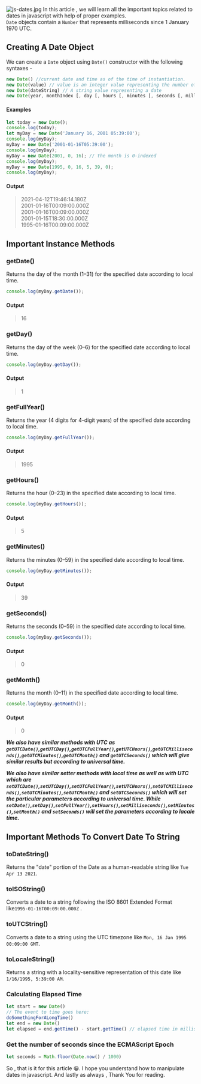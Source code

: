![js-dates.jpg](https://res.cloudinary.com/dh1srz69c/image/upload/v1618296129/js_dates_ebca0a0677.jpg)
In this article , we will learn all the important topics related to dates in javascript with help of proper examples.\
`Date` objects contain a `Number` that represents milliseconds since 1 January 1970 UTC.
## Creating A Date Object
We can create a `Date` object using `Date()` constructor with the following syntaxes - 
```js
new Date() //current date and time as of the time of instantiation.
new Date(value) // value is an integer value representing the number of milliseconds since January 1, 1970, 00:00:00
new Date(dateString) // A string value representing a date
new Date(year, monthIndex [, day [, hours [, minutes [, seconds [, milliseconds]]]]]) //Give at least a year and month
```

#### Examples
```js
let today = new Date();
console.log(today);
let myDay = new Date('January 16, 2001 05:39:00');
console.log(myDay);
myDay = new Date('2001-01-16T05:39:00');
console.log(myDay);
myDay = new Date(2001, 0, 16); // the month is 0-indexed
console.log(myDay);
myDay = new Date(1995, 0, 16, 5, 39, 0);
console.log(myDay);
```
#### Output
>2021-04-12T19:46:14.180Z\
2001-01-16T00:09:00.000Z\
2001-01-16T00:09:00.000Z\
2001-01-15T18:30:00.000Z\
1995-01-16T00:09:00.000Z

## Important Instance Methods
### getDate()
Returns the day of the month (1–31) for the specified date according to local time.
```js
console.log(myDay.getDate());
```
#### Output
>16

### getDay()
Returns the day of the week (0–6) for the specified date according to local time.
```js
console.log(myDay.getDay());
```
#### Output
>1

### getFullYear()
Returns the year (4 digits for 4-digit years) of the specified date according to local time.
```js
console.log(myDay.getFullYear());
```
#### Output
>1995

### getHours()
Returns the hour (0–23) in the specified date according to local time.
```js
console.log(myDay.getHours());
```
#### Output
>5

### getMinutes()
Returns the minutes (0–59) in the specified date according to local time.
```js
console.log(myDay.getMinutes());
```
#### Output
>39

### getSeconds()
Returns the seconds (0–59) in the specified date according to local time.
```js
console.log(myDay.getSeconds());
```
#### Output
>0

### getMonth()
Returns the month (0–11) in the specified date according to local time.
```js
console.log(myDay.getMonth());
```
#### Output
>0

***We also have similar methods with UTC as `getUTCDate()`,`getUTCDay()`,`getUTCFullYear()`,`getUTCHours()`,`getUTCMilliseconds()`,`getUTCMinutes()`,`getUTCMonth()` and `getUTCSeconds()` which will give similar results but according to universal time.***

***We also have similar setter methods with local time as well as with UTC which are `setUTCDate()`,`setUTCDay()`,`setUTCFullYear()`,`setUTCHours()`,`setUTCMilliseconds()`,`setUTCMinutes()`,`setUTCMonth()` and `setUTCSeconds()` which will set the particular parameters according to universal time. While `setDate()`,`setDay()`,`setFullYear()`,`setHours()`,`setMilliseconds()`,`setMinutes()`,`setMonth()` and `setSeconds()` will set the parameters according to lacale time.***


## Important Methods To Convert Date To String
### toDateString()
Returns the "date" portion of the Date as a human-readable string like `Tue Apr 13 2021`.

### toISOString()
Converts a date to a string following the ISO 8601 Extended Format like`1995-01-16T00:09:00.000Z` .

### toUTCString()
Converts a date to a string using the UTC timezone like `Mon, 16 Jan 1995 00:09:00 GMT`.

### toLocaleString()
Returns a string with a locality-sensitive representation of this date like `1/16/1995, 5:39:00 AM`.

### Calculating Elapsed Time
```js
let start = new Date()
// The event to time goes here:
doSomethingForALongTime()
let end = new Date()
let elapsed = end.getTime() - start.getTime() // elapsed time in milliseconds
```

### Get the number of seconds since the ECMAScript Epoch
```js
let seconds = Math.floor(Date.now() / 1000)
```

So , that is it for this article 😀. I hope you understand how to manipulate dates in javascript. And lastly as always , Thank You for reading.